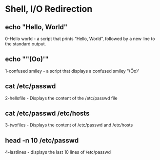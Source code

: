# Shell, I/O Redirection
## echo "Hello, World"
0-Hello world - a script that prints “Hello, World”, followed by a new line to the standard output.
## echo "\"(Oo)'"
1-confused smiley - a script that displays a confused smiley "(Ôo)'
## cat /etc/passwd
2-hellofile - Displays the content of the /etc/passwd file
## cat /etc/passwd /etc/hosts
3-twofiles - Displays the content of /etc/passwd and /etc/hosts
## head -n 10 /etc/passwd
4-lastlines - displays the last 10 lines of /etc/passwd
